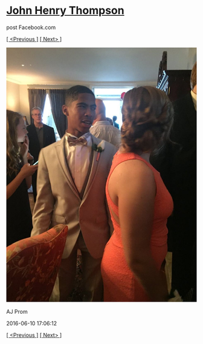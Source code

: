 # [John Henry Thompson](../README.md)
post Facebook.com

[[ <Previous ]](2016-06-10-22.md) [[ Next> ]](2016-06-10-24.md)

[![](../media/2016-06-10/AJ-Prom-21.jpg)](../README.md)

AJ Prom

2016-06-10 17:06:12

[[ <Previous ]](2016-06-10-22.md) [[ Next> ]](2016-06-10-24.md)